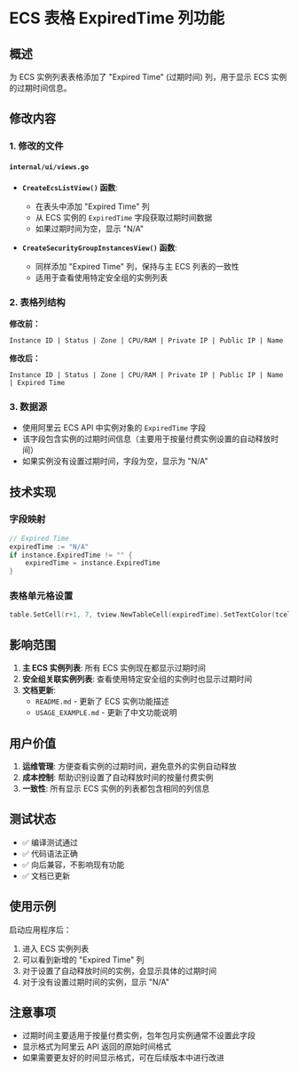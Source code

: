 # ECS 表格 ExpiredTime 列功能

## 概述

为 ECS 实例列表表格添加了 "Expired Time" (过期时间) 列，用于显示 ECS 实例的过期时间信息。

## 修改内容

### 1. 修改的文件

#### `internal/ui/views.go`
- **`CreateEcsListView()` 函数**:
  - 在表头中添加 "Expired Time" 列
  - 从 ECS 实例的 `ExpiredTime` 字段获取过期时间数据
  - 如果过期时间为空，显示 "N/A"

- **`CreateSecurityGroupInstancesView()` 函数**:
  - 同样添加 "Expired Time" 列，保持与主 ECS 列表的一致性
  - 适用于查看使用特定安全组的实例列表

### 2. 表格列结构

**修改前：**
```
Instance ID | Status | Zone | CPU/RAM | Private IP | Public IP | Name
```

**修改后：**
```
Instance ID | Status | Zone | CPU/RAM | Private IP | Public IP | Name | Expired Time
```

### 3. 数据源

- 使用阿里云 ECS API 中实例对象的 `ExpiredTime` 字段
- 该字段包含实例的过期时间信息（主要用于按量付费实例设置的自动释放时间）
- 如果实例没有设置过期时间，字段为空，显示为 "N/A"

## 技术实现

### 字段映射
```go
// Expired Time
expiredTime := "N/A"
if instance.ExpiredTime != "" {
    expiredTime = instance.ExpiredTime
}
```

### 表格单元格设置
```go
table.SetCell(r+1, 7, tview.NewTableCell(expiredTime).SetTextColor(tcell.ColorWhite).SetExpansion(1))
```

## 影响范围

1. **主 ECS 实例列表**: 所有 ECS 实例现在都显示过期时间
2. **安全组关联实例列表**: 查看使用特定安全组的实例时也显示过期时间
3. **文档更新**: 
   - `README.md` - 更新了 ECS 实例功能描述
   - `USAGE_EXAMPLE.md` - 更新了中文功能说明

## 用户价值

1. **运维管理**: 方便查看实例的过期时间，避免意外的实例自动释放
2. **成本控制**: 帮助识别设置了自动释放时间的按量付费实例
3. **一致性**: 所有显示 ECS 实例的列表都包含相同的列信息

## 测试状态

- ✅ 编译测试通过
- ✅ 代码语法正确
- ✅ 向后兼容，不影响现有功能
- ✅ 文档已更新

## 使用示例

启动应用程序后：
1. 进入 ECS 实例列表
2. 可以看到新增的 "Expired Time" 列
3. 对于设置了自动释放时间的实例，会显示具体的过期时间
4. 对于没有设置过期时间的实例，显示 "N/A"

## 注意事项

- 过期时间主要适用于按量付费实例，包年包月实例通常不设置此字段
- 显示格式为阿里云 API 返回的原始时间格式
- 如果需要更友好的时间显示格式，可在后续版本中进行改进 